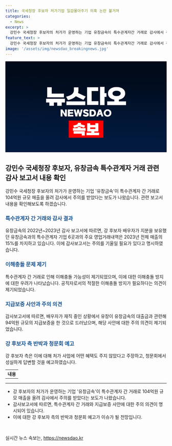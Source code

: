 ```yaml
---
title: 국세청장 후보자 처가기업 일감몰아주기 의혹 논란 불거져
categories:
  - News
excerpt: >
  강민수 국세청장 후보자의 처가가 운영하는 기업 유창금속이 특수관계자간 거래로 감사에서 주의를 받았다. 이에 민주당은 강 후보자 취임 시 이해충돌 가능성을 언급하며 관련 논란을 제기했다. 강 후보자 측은 처가 사업에 혜택을 주지 않았다며 16일 열리는 청문회에서 해명할 계획이라고 밝혔다. 감사보고서에 따르면 강 후보자의 배우자가 지분을 보유한 유창금속은 특수관계자 기업과의 거래로 104억원 규모 매출을 올렸고, 이에 대한 주의가 발령되었다. 
feature_text: >
  강민수 국세청장 후보자의 처가가 운영하는 기업 유창금속이 특수관계자간 거래로 감사에서 주의를 받았다. 이에 민주당은 강 후보자 취임 시 이해충돌 가능성을 언급하며 관련 논란을 제기했다. 강 후보자 측은 처가 사업에 혜택을 주지 않았다며 16일 열리는 청문회에서 해명할 계획이라고 밝혔다. 감사보고서에 따르면 강 후보자의 배우자가 지분을 보유한 유창금속은 특수관계자 기업과의 거래로 104억원 규모 매출을 올렸고, 이에 대한 주의가 발령되었다. 
image: '/assets/img/newsdao_breakingnews.jpg'
---
```


<p><img src="/assets/img/newsdao_breakingnews.jpg" alt="ranknews 속보" /></p>

<h2 data-ke-size="size26">강민수 국세청장 후보자, 유창금속 특수관계자 거래 관련 감사 보고서 내용 확인</h2>

<p data-ke-size="size16">강민수 국세청장 후보자의 처가가 운영하는 기업 '유창금속'이 특수관계자 간 거래로 104억원 규모 매출을 올려 감사에서 주의를 받았다는 보도가 나왔습니다. 관련 보고서 내용을 확인해보도록 하겠습니다.</p>

<h3><b><span style="color: #1a5490;">특수관계자 간 거래와 감사 결과</span></b></h3>

<p data-ke-size="size16">유창금속의 2022년~2023년 감사 보고서에 따르면, 강 후보자 배우자가 지분을 보유했던 유창금속과의 특수관계자 기업 6곳과의 주요 영업거래내역은 2023년 전체 매출의 15%를 차지하고 있습니다. 이에 감사보고서는 주의를 기울일 필요가 있다고 명시하였습니다.</p>

<h3><b><span style="color: #1a5490;">이해충돌 문제 제기</span></b></h3>

<p data-ke-size="size16">특수관계자 간 거래로 인해 이해충돌 가능성이 제기되었으며, 이에 대한 이해충돌 방지에 대한 우려가 나타났습니다. 공직자로서의 적절한 이해충돌 방지가 필요하다는 의견이 제기되었습니다.</p>

<h3><b><span style="color: #1a5490;">지급보증 사안과 주의 의견</span></b></h3>

<p data-ke-size="size16">감사보고서에 따르면, 배우자가 재직 중인 상황에서 유창이 유창금속의 대출금과 관련해 94억원 규모의 지급보증을 한 것으로 드러났으며, 해당 사안에 대한 주의 의견이 제기되었습니다.</p>

<h3><b><span style="color: #1a5490;">강 후보자 측 반박과 청문회 예고</span></b></h3>

<p data-ke-size="size16">강 후보자 측은 이에 대해 처가 사업에 어떤 혜택도 주지 않았다고 주장하고, 청문회에서 성실하게 답변할 것을 예고하였습니다.</p>

<table>
    <tbody>
        <tr>
            <td style="text-align: center; height: 17px;"><b>내용</b></td>
        </tr>
    </tbody>
</table>

<hr>

<ul>
    <li>강 후보자의 처가가 운영하는 기업 '유창금속'이 특수관계자 간 거래로 104억원 규모 매출을 올려 감사에서 주의를 받았다는 보도가 나왔습니다.</li>
    <li>감사보고서에 따르면, 특수관계자 간 거래와 지급보증 사안에 대한 주의 의견이 명시되어 있습니다.</li>
    <li>이에 대한 강 후보자 측의 반박과 청문회 예고가 이슈가 될 전망입니다.</li>
</ul>

<p data-ke-size="size16">&nbsp;</p>
실시간 뉴스 속보는, <a href="https://newsdao.kr" rel="dofollow">https://newsdao.kr</a>


